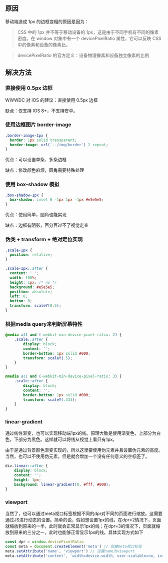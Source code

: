 ## 原因

移动端造成 1px 的边框变粗的原因是因为：

> CSS 中的 1px 并不等于移动设备的 1px，这是由于不同手机有不同的像素密度。在 window 对象中有一个 devicePixelRatio 属性，它可以反映 CSS 中的像素和设备的像素比。

>devicePixelRatio 的官方定义：设备物理像素和设备独立像素的比例

## 解决方法

### 直接使用 0.5px 边框

WWWDC 对 IOS 的建议：直接使用 0.5px 边框

缺点：仅支持 IOS 8+，不支持安卓。

### 使用边框图片 border-image

```css
.border-image-1px {
  border: 1px solid transparent;
  border-image: url('../img/border') 2 repeat;
}
```

优点：可以设置单条、多条边框

缺点：修改颜色麻烦，圆角需要特殊处理


### 使用 box-shadow 模拟

```css
.box-shadow-1px {
  box-shadow: inset 0 -1px 1px -1px #e5e5e5;
}
```

优点：使用简单，圆角也能实现

缺点：边框有阴影，百分百过不了视觉走查

### 伪类 + transform + 绝对定位实现

```css
.scale-1px {
  position: relative;
}

.scale-1px::after {
  content: ' ';
  width: 100%;
  height: 1px; /* no */
  background: #e5e5e5;
  position: absolute;
  left: 0;
  bottom: 0;
  transform: scaleY(0.5);
}
```

### 根据media query来判断屏幕特性

```css
@media all and (-webkit-min-device-pixel-ratio: 2) {
    .scale::after {
        display: block;
        content: '';
        border-bottom: 1px solid #000;
        transform: scaleY(.5);
    }
}

@media all and (-webkit-min-device-pixel-ratio: 3) {
    .scale::after {
        display: block;
        content: '';
        border-bottom: 1px solid #000;
        transform: scaleY(.333);
    }
}
```

### linear-gradient

通过线性渐变，也可以实现移动端1px的线。原理大致是使用渐变色，上部分为白色，下部分为黑色。这样就可以将线从视觉上看只有1px。

由于是通过背景颜色渐变实现的，所以这里要使用伪元素并且设置伪元素的高度。 当然，也可以不使用伪元素，但是就会增加一个没有任何意义的空标签了。

```css
div.linear::after {
    display: block;
    content: '';
    height: 1px;
    background: linear-gradient(0, #fff, #000);
}
```

### viewport

当然了，也可以通过meta视口标签根据不同的dpr对不同的页面进行缩放。这需要通过JS进行动态的设置。简单的说，假如想设置1px的线，在dpr=2情况下，页面就缩放到原来的一半，此时就会正常显示1px的线；在dpr=3的情况下，页面就缩放到原来的三分之一，此时也能够正常显示1px的线。具体实现方式如下

```js
const dpr = window.devicePixelRatio
const meta = document.createElement('meta') // 创建meta视口标签
meta.setAttribute('name', 'viewport') // 设置name为viewport
meta.setAttribute('content', `width=device-width, user-scalable=no, initial-scale=${1/dpr}, maximum-scale=${1/dpr}, minimum-scale=${1/dpr}`) // 动态初始缩放、最大缩放、最小缩放比例
```